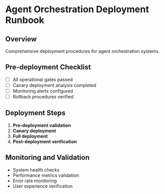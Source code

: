 # Agent Orchestration Deployment Runbook

## Overview
Comprehensive deployment procedures for agent orchestration systems.

## Pre-deployment Checklist
- [ ] All operational gates passed
- [ ] Canary deployment analysis completed
- [ ] Monitoring alerts configured
- [ ] Rollback procedures verified

## Deployment Steps
1. **Pre-deployment validation**
2. **Canary deployment**
3. **Full deployment**
4. **Post-deployment verification**

## Monitoring and Validation
- System health checks
- Performance metrics validation
- Error rate monitoring
- User experience verification
